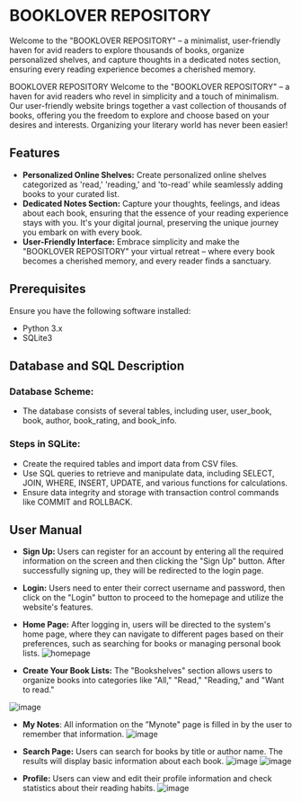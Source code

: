# BOOKLOVER REPOSITORY
Welcome to the "BOOKLOVER REPOSITORY" – a minimalist, user-friendly haven for avid readers to explore thousands of books, organize personalized shelves, and capture thoughts in a dedicated notes section, ensuring every reading experience becomes a cherished memory.

BOOKLOVER REPOSITORY
Welcome to the "BOOKLOVER REPOSITORY" – a haven for avid readers who revel in simplicity and a touch of minimalism. Our user-friendly website brings together a vast collection of thousands of books, offering you the freedom to explore and choose based on your desires and interests. Organizing your literary world has never been easier!

## Features
- **Personalized Online Shelves:** Create personalized online shelves categorized as 'read,' 'reading,' and 'to-read' while seamlessly adding books to your curated list.
- **Dedicated Notes Section:** Capture your thoughts, feelings, and ideas about each book, ensuring that the essence of your reading experience stays with you. It's your digital journal, preserving the unique journey you embark on with every book.
- **User-Friendly Interface:** Embrace simplicity and make the "BOOKLOVER REPOSITORY" your virtual retreat – where every book becomes a cherished memory, and every reader finds a sanctuary.


## Prerequisites
Ensure you have the following software installed:
- Python 3.x
- SQLite3

## Database and SQL Description
### Database Scheme:
- The database consists of several tables, including user, user_book, book, author, book_rating, and book_info.

### Steps in SQLite:
- Create the required tables and import data from CSV files.
- Use SQL queries to retrieve and manipulate data, including SELECT, JOIN, WHERE, INSERT, UPDATE, and various functions for calculations.
- Ensure data integrity and storage with transaction control commands like COMMIT and ROLLBACK.

## User Manual
- **Sign Up:** Users can register for an account by entering all the required information on the screen and then clicking the "Sign Up" button. After successfully signing up, they will be redirected to the login page.

- **Login:** Users need to enter their correct username and password, then click on the "Login" button to proceed to the homepage and utilize the website's features.

- **Home Page:** After logging in, users will be directed to the system's home page, where they can navigate to different pages based on their preferences, such as searching for books or managing personal book lists.
![homepage](https://github.com/user-attachments/assets/f6cbe5b2-ea61-41d5-8d11-9caa15d4bd0f)


- **Create Your Book Lists:** The "Bookshelves" section allows users to organize books into categories like "All," "Read," "Reading," and "Want to read."

![image](https://github.com/user-attachments/assets/1a73b5bb-a53d-4a97-9665-c31374bcec8d)

- **My Notes**: All information on the ”Mynote" page is filled in by the user to remember that information.
![image](https://github.com/user-attachments/assets/223a4440-43be-4ee1-9feb-ad60b7b34c5f)



- **Search Page:** Users can search for books by title or author name. The results will display basic information about each book.
![image](https://github.com/user-attachments/assets/069edbf0-29b6-4e49-bbca-8227638611c4) ![image](https://github.com/user-attachments/assets/80995108-f620-4f64-b3f9-6ef8a645c306)


- **Profile:** Users can view and edit their profile information and check statistics about their reading habits.
![image](https://github.com/user-attachments/assets/fd358372-0cb8-4ebc-a377-bbf8c986818e)

